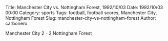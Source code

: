 Title: Manchester City vs. Nottingham Forest, 1992/10/03
Date: 1992/10/03 00:00
Category: sports
Tags: football, football scores, Manchester City, Nottingham Forest
Slug: manchester-city-vs-nottingham-forest
Author: carbonero


Manchester City 2 - 2 Nottingham Forest
